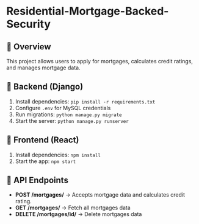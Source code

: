 # Residential-Mortgage-Backed-Security

## 🚀 Overview
This project allows users to apply for mortgages, calculates credit ratings, and manages mortgage data.


## 🔹 Backend (Django)
1. Install dependencies: `pip install -r requirements.txt`
2. Configure `.env` for MySQL credentials
3. Run migrations: `python manage.py migrate`
4. Start the server: `python manage.py runserver`

## 🔹 Frontend (React)
1. Install dependencies: `npm install`
2. Start the app: `npm start`

## 🔹 API Endpoints
- **POST /mortgages/** → Accepts mortgage data and calculates credit rating.
- **GET /mortgages/** → Fetch all mortgages data
- **DELETE /mortgages/id/** → Delete mortgages data
